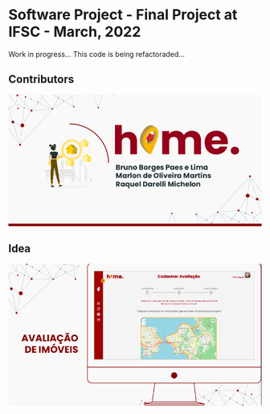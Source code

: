 # Software Project - Final Project at IFSC - March, 2022

Work in progress... This code is being refactoraded...

## Contributors

![](homeStart.png)

## Idea

![](homeSite.png)
